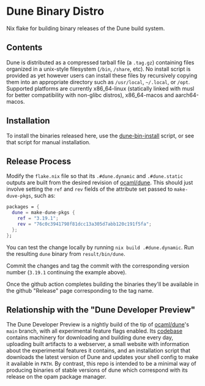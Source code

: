 # Dune Binary Distro

Nix flake for building binary releases of the Dune build system.

## Contents

Dune is distributed as a compressed tarball file (a `.tag.gz`) containing files
organized in a unix-style filesystem (`/bin`, `/share`, etc). No install script
is provided as yet however users can install these files by recursively copying
them into an appropriate directory such as `/usr/local`, `~/.local`, or `/opt`.
Supported platforms are currently x86_64-linux (statically linked with musl for
better compatibility with non-glibc distros), x86_64-macos and aarch64-macos.

## Installation

To install the binaries released here, use the 
[dune-bin-install](https://github.com/ocaml-dune/dune-bin-install) script, or
see that script for manual installation.

## Release Process

Modify the `flake.nix` file so that its `.#dune.dynamic` and `.#dune.static`
outputs are built from the desired revision of
[ocaml/dune](https://github.com/ocaml/dune). This should just involve setting
the `ref` and `rev` fields of the attribute set passed to `make-duve-pkgs`,
such as:
```nix
packages = {
  dune = make-dune-pkgs {
    ref = "3.19.1";
    rev = "76c0c3941798f81dcc13a305d7abb120c191f5fa";
  };
};
```

You can test the change locally by running `nix build .#dune.dynamic`. Run the
resulting `dune` binary from `result/bin/dune`.

Commit the changes and tag the commit with the corresponding version number
(`3.19.1` continuing the example above).

Once the github action completes building the binaries they'll be available in
the github "Release" page corresponding to the tag name.

## Relationship with the "Dune Developer Preview"

The Dune Developer Preview is a nightly build of the tip of
[ocaml/dune](https://github.com/ocaml/dune)'s `main` branch, with all
experimental feature flags enabled. Its
[codebase](https://github.com/ocaml-dune/binary-distribution) contains machinery
for downloading and building dune every day, uploading built artifacts to a
webserver, a small website with information about the experimental features
it contains, and an installation script that downloads the latest version of
Dune and updates your shell config to make it available in `PATH`. By contrast,
this repo is intended to be a minimal way of producing binaries of stable
versions of dune which correspond with its release on the opam package manager.
